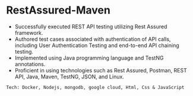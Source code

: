 
# RestAssured-Maven

- Successfully executed REST API testing utilizing Rest Assured framework.
- Authored test cases associated with authentication of API calls, including User Authentication Testing and end-to-end API chaining testing.
- Implemented using Java programming language and TestNG annotations.
- Proficient in using technologies such as Rest Assured, Postman, REST API, Java, Maven, TestNG, JSON, and Linux.


`Tech: Docker, Nodejs, mongodb, google cloud, Html, Css & JavaScript`
